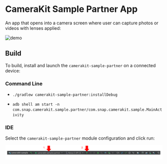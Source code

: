 # CameraKit Sample Partner App

An app that opens into a camera screen where user can capture photos or videos with lenses applied:

![demo](../.doc/sample_partner_demo.gif)

## Build

To build, install and launch the `camerakit-sample-partner` on a connected device:

### Command Line

- `./gradlew camerakit-sample-partner:installDebug`

- `adb shell am start -n com.snap.camerakit.sample.partner/com.snap.camerakit.sample.MainActivity`

### IDE

Select the `camerakit-sample-partner` module configuration and click run:

![run-android-studio](../.doc/sample_partner_run_android_studio.png)
